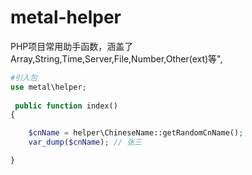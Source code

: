 # metal-helper
PHP项目常用助手函数，涵盖了Array,String,Time,Server,File,Number,Other(ext)等",

```PHP
#引入包
use metal\helper;
 
 public function index()
{

    $cnName = helper\ChineseName::getRandomCnName();
    var_dump($cnName); // 张三

}


 



```

